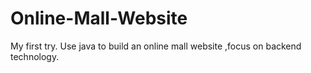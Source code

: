 # Online-Mall-Website
My first try. Use java to build an online mall website ,focus on backend technology.
